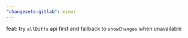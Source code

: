 ```yaml
---
"changesets-gitlab": minor
---
```


feat: try `allDiffs` api first and fallback to `showChanges` when unavailable
